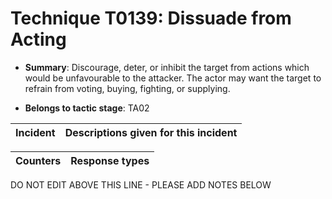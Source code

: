 # Technique T0139: Dissuade from Acting

* **Summary**: Discourage, deter, or inhibit the target from actions which would be unfavourable to the attacker. The actor may want the target to refrain from voting, buying, fighting, or supplying. 

* **Belongs to tactic stage**: TA02


| Incident | Descriptions given for this incident |
| -------- | -------------------- |



| Counters | Response types |
| -------- | -------------- |


DO NOT EDIT ABOVE THIS LINE - PLEASE ADD NOTES BELOW